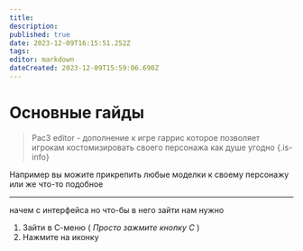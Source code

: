 ```yaml
---
title: 
description: 
published: true
date: 2023-12-09T16:15:51.252Z
tags: 
editor: markdown
dateCreated: 2023-12-09T15:59:06.690Z
---
```


# Основные гайды

> Pac3 editor - дополнение к игре гаррис
которое позволяет игрокам костомизировать
своего персонажа как душе угодно
{.is-info}

Например вы можите прикрепить любые моделки к своему персонажу
или же что-то подобное


---
начем с интерфейса но что-бы в него зайти нам нужно

1. Зайти в С-меню ( *Просто зажмите кнопку С* )
2. Нажмите на иконку 